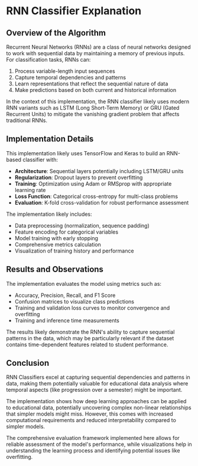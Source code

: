 # RNN Classifier Explanation

## Overview of the Algorithm

Recurrent Neural Networks (RNNs) are a class of neural networks designed to work with sequential data by maintaining a memory of previous inputs. For classification tasks, RNNs can:

1. Process variable-length input sequences
2. Capture temporal dependencies and patterns
3. Learn representations that reflect the sequential nature of data
4. Make predictions based on both current and historical information

In the context of this implementation, the RNN classifier likely uses modern RNN variants such as LSTM (Long Short-Term Memory) or GRU (Gated Recurrent Units) to mitigate the vanishing gradient problem that affects traditional RNNs.

## Implementation Details

This implementation likely uses TensorFlow and Keras to build an RNN-based classifier with:

- **Architecture**: Sequential layers potentially including LSTM/GRU units
- **Regularization**: Dropout layers to prevent overfitting
- **Training**: Optimization using Adam or RMSprop with appropriate learning rate
- **Loss Function**: Categorical cross-entropy for multi-class problems
- **Evaluation**: K-fold cross-validation for robust performance assessment

The implementation likely includes:
- Data preprocessing (normalization, sequence padding)
- Feature encoding for categorical variables
- Model training with early stopping
- Comprehensive metrics calculation
- Visualization of training history and performance

## Results and Observations

The implementation evaluates the model using metrics such as:
- Accuracy, Precision, Recall, and F1 Score
- Confusion matrices to visualize class predictions
- Training and validation loss curves to monitor convergence and overfitting
- Training and inference time measurements

The results likely demonstrate the RNN's ability to capture sequential patterns in the data, which may be particularly relevant if the dataset contains time-dependent features related to student performance.

## Conclusion

RNN Classifiers excel at capturing sequential dependencies and patterns in data, making them potentially valuable for educational data analysis where temporal aspects (like progression over a semester) might be important.

The implementation shows how deep learning approaches can be applied to educational data, potentially uncovering complex non-linear relationships that simpler models might miss. However, this comes with increased computational requirements and reduced interpretability compared to simpler models.

The comprehensive evaluation framework implemented here allows for reliable assessment of the model's performance, while visualizations help in understanding the learning process and identifying potential issues like overfitting. 
